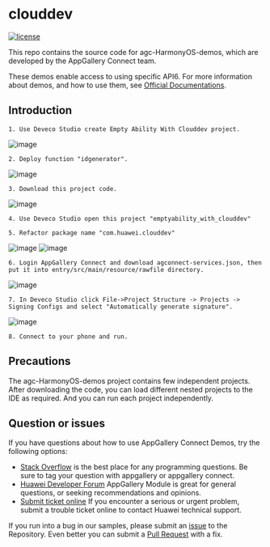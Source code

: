 # clouddev
[![license](https://img.shields.io/badge/license-Apache--2.0-green)](./LICENCE)

This repo contains the source code for agc-HarmonyOS-demos, which are developed by the AppGallery Connect team.

These demos enable access to using specific API6. For more information
about demos, and how to use them, see
[Official Documentations](https://developer.huawei.com/consumer/en/doc/development/AppGallery-connect-Guides/agc-get-started-harmonyos-0000001184684961).


## Introduction
    1. Use Deveco Studio create Empty Ability With Clouddev project.
![image](https://user-images.githubusercontent.com/1013629/223935818-3bdf5f0f-5ed0-4ad3-b5bb-e1d803c3a535.png)

    2. Deploy function "idgenerator".
![image](https://user-images.githubusercontent.com/1013629/223936105-3178fdb8-bdb0-4294-abcd-4bb7df0f20c8.png)

    3. Download this project code.
![image](https://user-images.githubusercontent.com/1013629/223936258-4f994f58-040d-433a-9fea-6cfaa709b4ff.png)

    4. Use Deveco Studio open this project "emptyability_with_clouddev"
    
    5. Refactor package name "com.huawei.clouddev"
![image](https://user-images.githubusercontent.com/1013629/223936948-55bf5de9-48fb-4c09-86c4-938748a33f14.png)
![image](https://user-images.githubusercontent.com/1013629/223937208-6cdecefd-6bac-4326-adca-ab8c85adcaf3.png)

    6. Login AppGallery Connect and download agconnect-services.json, then put it into entry/src/main/resource/rawfile directory.
![image](https://user-images.githubusercontent.com/1013629/223942100-384cff3e-664f-4477-ab09-af523516be97.png)
  
    7. In Deveco Studio click File->Project Structure -> Projects -> Signing Configs and select "Automatically generate signature".
![image](https://user-images.githubusercontent.com/1013629/223938411-1944537f-5451-4b35-8966-fccdccbeb5c4.png)

    8. Connect to your phone and run.

## Precautions
The agc-HarmonyOS-demos project contains few independent projects. After downloading the code, you can load different nested projects to the IDE as required. And you can run each project independently.

## Question or issues
If you have questions about how to use AppGallery Connect Demos, try the following options:
* [Stack Overflow](https://stackoverflow.com/questions/tagged/appgallery) is the best place for any programming questions. Be sure to tag your question with appgallery or appgallery connect.
* [Huawei Developer Forum](https://forums.developer.huawei.com/forumPortal/en/home?fid=0101188387844930001) AppGallery Module is great for general questions, or seeking recommendations and opinions.
* [Submit ticket online](https://developer.huawei.com/consumer/en/support/feedback/#/) If you encounter a serious or urgent problem, submit a trouble ticket online to contact Huawei technical support.

If you run into a bug in our samples, please submit an [issue](https://github.com/AppGalleryConnect/agc-android-demos/issues) to the Repository. Even better you can submit a [Pull Request](https://github.com/AppGalleryConnect/agc-android-demos/pulls) with a fix.
